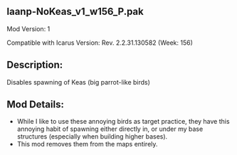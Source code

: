 laanp-NoKeas_v1_w156_P.pak
----------------------------------------------------------------------
Mod Version: 1

Compatible with Icarus Version: Rev. 2.2.31.130582 (Week: 156)

## Description:
Disables spawning of Keas (big parrot-like birds)

## Mod Details:
- While I like to use these annoying birds as target practice, they have this annoying habit of spawning either directly in, 
  or under my base structures (especially when building higher bases).
- This mod removes them from the maps entirely.
































































































































































